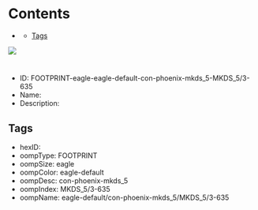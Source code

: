



Contents
========

* [](#)
	* [Tags](#tags)
  
![][im]
# 

- ID: FOOTPRINT-eagle-eagle-default-con-phoenix-mkds_5-MKDS_5/3-635
- Name: 
- Description: 

## Tags

- hexID: 
- oompType: FOOTPRINT
- oompSize: eagle
- oompColor: eagle-default
- oompDesc: con-phoenix-mkds_5
- oompIndex: MKDS_5/3-635
- oompName: eagle-default/con-phoenix-mkds_5/MKDS_5/3-635



[im]: image.png
